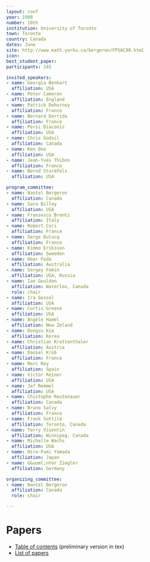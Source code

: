 ```yaml
---
layout: conf
year: 1998
number: 10th
institution: University of Toronto
town: Toronto
country: Canada
dates: June
site: http://www.math.yorku.ca/bergeron/FPSAC98.html
icon:
best_student_paper:
participants: 145

invited_speakers:
- name: Georgia Benkart
  affiliation: USA
- name: Peter Cameron
  affiliation: England
- name: Patrick Dehornoy
  affiliation: France
- name: Bernard Derrida
  affiliation: France
- name: Persi Diaconis
  affiliation: USA
- name: Chris Godsil
  affiliation: Canada
- name: Ken Ono
  affiliation: USA
- name: Jean-Yves Thibon
  affiliation: France
- name: Bernd Sturmfels
  affiliation: USA

program_committee:
- name: Nantel Bergeron
  affiliation: Canada
- name: Sara Billey
  affiliation: USA
- name: Fransesco Brenti
  affiliation: Italy
- name: Robert Cori
  affiliation: France
- name: Serge Dulucq
  affiliation: France
- name: Kimmo Eriksson
  affiliation: Sweeden
- name: Omar Foda
  affiliation: Australia
- name: Sergey Fomin
  affiliation: USA, Russia
- name: Ian Goulden
  affiliation: Waterloo, Canada
  role: chair
- name: Ira Gessel
  affiliation: USA
- name: Curtis Greene
  affiliation: USA
- name: Angele Hamel
  affiliation: New Zeland
- name: Dongsu Kim
  affiliation: Korea
- name: Christian Krattenthaler
  affiliation: Austria
- name: Daniel Krob
  affiliation: France
- name: Marc Noy
  affiliation: Spain
- name: Victor Reiner
  affiliation: USA
- name: Jef Remmel
  affiliation: USA
- name: Chistophe Reutenauer
  affiliation: Canada
- name: Bruno Salvy
  affiliation: France
- name: Frank Sottile
  affiliation: Toronto, Canada
- name: Terry Visentin
  affiliation: Winnipeg, Canada
- name: Michelle Wachs
  affiliation: USA
- name: Hiro-Fumi Yamada
  affiliation: Japan
- name: G&uuml;nter Ziegler
  affiliation: Germany

organizing_committee:
- name: Nantel Bergeron
  affiliation: Canada
  role: chair

---
```

# Papers

- <A HREF="ARTICLES/Content.tex">Table of contents</A> (preliminary version in tex)
- <A HREF="articles.html">List of papers</A>
